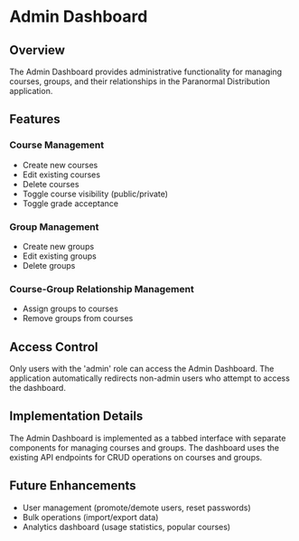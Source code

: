 # Admin Dashboard

## Overview

The Admin Dashboard provides administrative functionality for managing courses, groups, and their relationships in the Paranormal Distribution application.

## Features

### Course Management
- Create new courses
- Edit existing courses
- Delete courses
- Toggle course visibility (public/private)
- Toggle grade acceptance

### Group Management
- Create new groups
- Edit existing groups
- Delete groups

### Course-Group Relationship Management
- Assign groups to courses
- Remove groups from courses

## Access Control

Only users with the 'admin' role can access the Admin Dashboard. The application automatically redirects non-admin users who attempt to access the dashboard.

## Implementation Details

The Admin Dashboard is implemented as a tabbed interface with separate components for managing courses and groups. The dashboard uses the existing API endpoints for CRUD operations on courses and groups.

## Future Enhancements

- User management (promote/demote users, reset passwords)
- Bulk operations (import/export data)
- Analytics dashboard (usage statistics, popular courses)